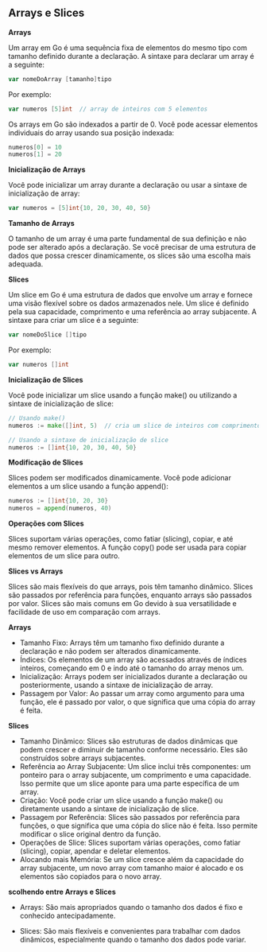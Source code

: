 ## Arrays e Slices

**Arrays**

Um array em Go é uma sequência fixa de elementos do mesmo tipo com tamanho definido durante a declaração. A sintaxe para declarar um array é a seguinte:

```go
var nomeDoArray [tamanho]tipo
```

Por exemplo:

```go
var numeros [5]int  // array de inteiros com 5 elementos
```

Os arrays em Go são indexados a partir de 0. Você pode acessar elementos individuais do array usando sua posição indexada:

```go
numeros[0] = 10
numeros[1] = 20
```

**Inicialização de Arrays**

Você pode inicializar um array durante a declaração ou usar a sintaxe de inicialização de array:

```go
var numeros = [5]int{10, 20, 30, 40, 50}
```

**Tamanho de Arrays**

O tamanho de um array é uma parte fundamental de sua definição e não pode ser alterado após a declaração. Se você precisar de uma estrutura de dados que possa crescer dinamicamente, os slices são uma escolha mais adequada.

**Slices**

Um slice em Go é uma estrutura de dados que envolve um array e fornece uma visão flexível sobre os dados armazenados nele. Um slice é definido pela sua capacidade, comprimento e uma referência ao array subjacente. A sintaxe para criar um slice é a seguinte:

```go
var nomeDoSlice []tipo
```

Por exemplo:

```go
var numeros []int
```

**Inicialização de Slices**

Você pode inicializar um slice usando a função make() ou utilizando a sintaxe de inicialização de slice:

```go
// Usando make()
numeros := make([]int, 5)  // cria um slice de inteiros com comprimento 5

// Usando a sintaxe de inicialização de slice
numeros := []int{10, 20, 30, 40, 50}
```
**Modificação de Slices**

Slices podem ser modificados dinamicamente. Você pode adicionar elementos a um slice usando a função append():

```go
numeros := []int{10, 20, 30}
numeros = append(numeros, 40)
```

**Operações com Slices**

Slices suportam várias operações, como fatiar (slicing), copiar, e até mesmo remover elementos. A função copy() pode ser usada para copiar elementos de um slice para outro.

**Slices vs Arrays**

Slices são mais flexíveis do que arrays, pois têm tamanho dinâmico.
Slices são passados por referência para funções, enquanto arrays são passados por valor.
Slices são mais comuns em Go devido à sua versatilidade e facilidade de uso em comparação com arrays.

**Arrays**

* Tamanho Fixo: Arrays têm um tamanho fixo definido durante a declaração e não podem ser alterados dinamicamente.
* Índices: Os elementos de um array são acessados através de índices inteiros, começando em 0 e indo até o tamanho do array menos um.
* Inicialização: Arrays podem ser inicializados durante a declaração ou posteriormente, usando a sintaxe de inicialização de array.
* Passagem por Valor: Ao passar um array como argumento para uma função, ele é passado por valor, o que significa que uma cópia do array é feita.

**Slices**

* Tamanho Dinâmico: Slices são estruturas de dados dinâmicas que podem crescer e diminuir de tamanho conforme necessário. Eles são construídos sobre arrays subjacentes.
* Referência ao Array Subjacente: Um slice inclui três componentes: um ponteiro para o array subjacente, um comprimento e uma capacidade. Isso permite que um slice aponte para uma parte específica de um array.
* Criação: Você pode criar um slice usando a função make() ou diretamente usando a sintaxe de inicialização de slice.
* Passagem por Referência: Slices são passados por referência para funções, o que significa que uma cópia do slice não é feita. Isso permite modificar o slice original dentro da função.
* Operações de Slice: Slices suportam várias operações, como fatiar (slicing), copiar, apendar e deletar elementos.
* Alocando mais Memória: Se um slice cresce além da capacidade do array subjacente, um novo array com tamanho maior é alocado e os elementos são copiados para o novo array.

**scolhendo entre Arrays e Slices**

* Arrays: São mais apropriados quando o tamanho dos dados é fixo e conhecido antecipadamente.

* Slices: São mais flexíveis e convenientes para trabalhar com dados dinâmicos, especialmente quando o tamanho dos dados pode variar.
